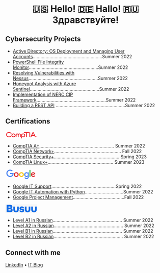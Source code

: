 <h1 align="center">🇺🇸 Hello! 🇩🇪 Hallo! 🇷🇺 Здравствуйте!<br/>
    
<h2>Cybersecurity Projects</h2>
  
  - [Active Directory: OS Deployment and Managing User Accounts]()......................................................Summer 2022
  - [PowerShell File Integrity Monitor]()......................................................Summer 2022
  - [Resolving Vulnerabilities with Nessus]()......................................................Summer 2022
  - [Honeypot Analysis with Azure Sentinel]()......................................................Summer 2022
  - [Implementation of NERC CIP Framework]()......................................................Summer 2022
  - [Building a REST API]() ......................................................Summer 2022

<h2>Certifications</h2>

<img align="center" src="https://github.com/bdev-1/bdev-1/blob/main/comptia.png" width="100"> 

  - [CompTIA A+]().......................................................... Summer 2022
  - [CompTIA Network+]().................................................... Fall 2022  
  - [CompTIA Security+]()................................................... Spring 2023
  - [CompTIA Linux+]()................................................... Summer 2023

<img align="center" src="https://github.com/bdev-1/bdev-1/blob/main/google.png" width="100"> 

  - [Google IT Support](https://www.credly.com/badges/4f11440b-b9be-439d-b9ad-cbe57d9d7761)..................................................Spring 2022
  - [Google IT Automation with Python]()..............................Summer 2022
  - [Google Project Management]()........................................Fall 2022

<img align="center" src="https://github.com/bdev-1/bdev-1/blob/main/busuu.png" width="100"> 

  - [Level A1 in Russian]()...................................................... Summer 2022
  - [Level A2 in Russian]()...................................................... Summer 2022
  - [Level B1 in Russian]()...................................................... Summer 2022
  - [Level B2 in Russian]()...................................................... Summer 2022

<h2>Connect with me</h2>

<a href="https://www.linkedin.com/in/brandondiazterry/">LinkedIn</a> • <a href="https://brandon-terry.wixsite.com/projects">IT Blog</a></h1>
